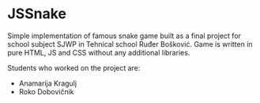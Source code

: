 # JSSnake

Simple implementation of famous snake game built as a final project for school subject SJWP in Tehnical school Ruđer Bošković. Game is written in pure HTML, JS and CSS without any additional libraries.

Students who worked on the project are:
- Anamarija Kragulj
- Roko Dobovičnik